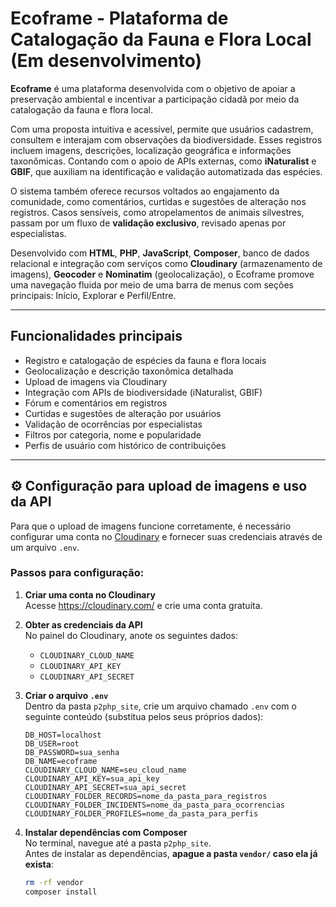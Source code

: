 # Ecoframe - Plataforma de Catalogação da Fauna e Flora Local (Em desenvolvimento)

**Ecoframe** é uma plataforma desenvolvida com o objetivo de apoiar a preservação ambiental e incentivar a participação cidadã por meio da catalogação da fauna e flora local.

Com uma proposta intuitiva e acessível, permite que usuários cadastrem, consultem e interajam com observações da biodiversidade. Esses registros incluem imagens, descrições, localização geográfica e informações taxonômicas. Contando com o apoio de APIs externas, como **iNaturalist** e **GBIF**, que auxiliam na identificação e validação automatizada das espécies.

O sistema também oferece recursos voltados ao engajamento da comunidade, como comentários, curtidas e sugestões de alteração nos registros. Casos sensíveis, como atropelamentos de animais silvestres, passam por um fluxo de **validação exclusivo**, revisado apenas por especialistas.

Desenvolvido com **HTML**, **PHP**, **JavaScript**, **Composer**, banco de dados relacional e integração com serviços como **Cloudinary** (armazenamento de imagens), **Geocoder** e **Nominatim** (geolocalização), o Ecoframe promove uma navegação fluida por meio de uma barra de menus com seções principais: Início, Explorar e Perfil/Entre.

---

## Funcionalidades principais

- Registro e catalogação de espécies da fauna e flora locais  
- Geolocalização e descrição taxonômica detalhada  
- Upload de imagens via Cloudinary  
- Integração com APIs de biodiversidade (iNaturalist, GBIF)  
- Fórum e comentários em registros  
- Curtidas e sugestões de alteração por usuários  
- Validação de ocorrências por especialistas  
- Filtros por categoria, nome e popularidade  
- Perfis de usuário com histórico de contribuições  

---

## ⚙️ Configuração para upload de imagens e uso da API

Para que o upload de imagens funcione corretamente, é necessário configurar uma conta no [Cloudinary](https://cloudinary.com/) e fornecer suas credenciais através de um arquivo `.env`.

### Passos para configuração:

1. **Criar uma conta no Cloudinary**  
   Acesse https://cloudinary.com/ e crie uma conta gratuita.

2. **Obter as credenciais da API**  
   No painel do Cloudinary, anote os seguintes dados:
   - `CLOUDINARY_CLOUD_NAME`
   - `CLOUDINARY_API_KEY`
   - `CLOUDINARY_API_SECRET`

3. **Criar o arquivo `.env`**  
   Dentro da pasta `p2php_site`, crie um arquivo chamado `.env` com o seguinte conteúdo (substitua pelos seus próprios dados):

   ```env
   DB_HOST=localhost
   DB_USER=root
   DB_PASSWORD=sua_senha
   DB_NAME=ecoframe
   CLOUDINARY_CLOUD_NAME=seu_cloud_name
   CLOUDINARY_API_KEY=sua_api_key
   CLOUDINARY_API_SECRET=sua_api_secret
   CLOUDINARY_FOLDER_RECORDS=nome_da_pasta_para_registros
   CLOUDINARY_FOLDER_INCIDENTS=nome_da_pasta_para_ocorrencias
   CLOUDINARY_FOLDER_PROFILES=nome_da_pasta_para_perfis
   ```

4. **Instalar dependências com Composer**  
   No terminal, navegue até a pasta `p2php_site`.  
   Antes de instalar as dependências, **apague a pasta `vendor/` caso ela já exista**:

   ```bash
   rm -rf vendor
   composer install
   ```



